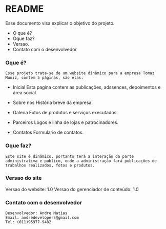 # README #

Esse documento visa explicar o objetivo do projeto. 

* O que é?
* Oque faz?
* Versao.
* Contato com o desenvolvedor
### Oque é? ###

    Esse projeto trata-se de um website dinâmico para a empresa Tomaz Muniz, contem 5 páginas, são elas:

* Inicial
  Esta pagina contem as publicações, adssences, depoimentos e área social. 

* Sobre nós
   História breve da empresa. 
 
* Galeria
   Fotos de produtos e serviços executados. 
* Parceiros
   Logos e linha de lojas e patrocinadores. 

* Contatos 
    Formulario de contatos.

### Oque faz?  ###

    Este site é dinâmico, portanto terá a interação da parte administrativa e publico, onde a administração fará publicações de trabalhos realizados, fotos e produtos.


### Versao do site ###

   Versao do website: 1.0
   Versao do gerenciador de conteúdo: 1.0

###   Contato com o desenvolvedor  ###
    Desenvolvedor: Andre Matias
    Email: andredevelopers@gmail.com
    Tel: (011)95977-9482


